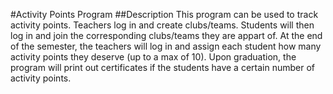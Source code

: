 #Activity Points Program
##Description
This program can be used to track activity points. Teachers log in and create clubs/teams. Students will then log in and join the corresponding clubs/teams they are appart of. At the end of the semester, the teachers will log in and assign each student how many activity points they deserve (up to a max of 10). Upon graduation, the program will print out certificates if the students have a certain number of activity points.
